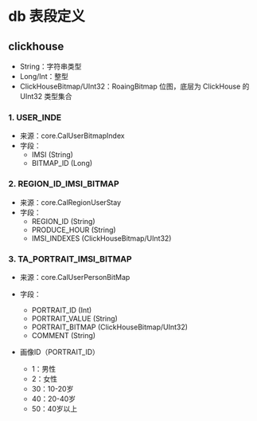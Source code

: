 # db 表段定义

## clickhouse

- String：字符串类型
- Long/Int：整型
- ClickHouseBitmap/UInt32：RoaingBitmap 位图，底层为 ClickHouse 的 UInt32 类型集合

### 1. USER_INDE

- 来源：core.CalUserBitmapIndex
- 字段：
  - IMSI (String)
  - BITMAP_ID (Long)

### 2. REGION_ID_IMSI_BITMAP

- 来源：core.CalRegionUserStay
- 字段：
  - REGION_ID (String)
  - PRODUCE_HOUR (String)
  - IMSI_INDEXES (ClickHouseBitmap/UInt32)

### 3. TA_PORTRAIT_IMSI_BITMAP

- 来源：core.CalUserPersonBitMap
- 字段：
  - PORTRAIT_ID (Int)
  - PORTRAIT_VALUE (String)
  - PORTRAIT_BITMAP (ClickHouseBitmap/UInt32)
  - COMMENT (String)

- 画像ID（PORTRAIT_ID）
  - 1：男性
  - 2：女性
  - 30：10-20岁
  - 40：20-40岁
  - 50：40岁以上
